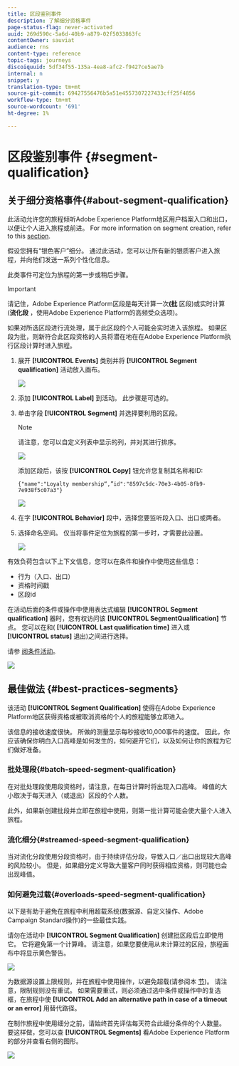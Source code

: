 ```yaml
---
title: 区段鉴别事件
description: 了解细分资格事件
page-status-flag: never-activated
uuid: 269d590c-5a6d-40b9-a879-02f5033863fc
contentOwner: sauviat
audience: rns
content-type: reference
topic-tags: journeys
discoiquuid: 5df34f55-135a-4ea8-afc2-f9427ce5ae7b
internal: n
snippet: y
translation-type: tm+mt
source-git-commit: 69427556476b5a51e4557307227433cff25f4856
workflow-type: tm+mt
source-wordcount: '691'
ht-degree: 1%

---
```



# 区段鉴别事件 {#segment-qualification}

## 关于细分资格事件{#about-segment-qualification}

此活动允许您的旅程倾听Adobe Experience Platform地区用户档案入口和出口，以便让个人进入旅程或前进。 For more information on segment creation, refer to this [section](../segment/about-segments.md).

假设您拥有“银色客户”细分。 通过此活动，您可以让所有新的银质客户进入旅程，并向他们发送一系列个性化信息。

此类事件可定位为旅程的第一步或稍后步骤。

>[!IMPORTANT]
>
>请记住，Adobe Experience Platform区段是每天计算一次&#x200B;**(批** 区段)或实时计算(**流化段** ，使用Adobe Experience Platform的高频受众选项)。
>
>如果对所选区段进行流处理，属于此区段的个人可能会实时进入该旅程。 如果区段为批，则新符合此区段资格的人员将潜在地在在Adobe Experience Platform执行区段计算时进入旅程。


1. 展开 **[!UICONTROL Events]** 类别并将 **[!UICONTROL Segment qualification]** 活动放入画布。

   ![](../assets/segment5.png)

1. 添加 **[!UICONTROL Label]** 到活动。 此步骤是可选的。

1. 单击字段 **[!UICONTROL Segment]** 并选择要利用的区段。

   >[!NOTE]
   >
   >请注意，您可以自定义列表中显示的列，并对其进行排序。

   ![](../assets/segment6.png)

   添加区段后，该按 **[!UICONTROL Copy]** 钮允许您复制其名称和ID:

   `{"name":"Loyalty membership“,”id":"8597c5dc-70e3-4b05-8fb9-7e938f5c07a3"}`

   ![](../assets/segment-copy.png)

1. 在字 **[!UICONTROL Behavior]** 段中，选择您要监听段入口、出口或两者。

1. 选择命名空间。 仅当将事件定位为旅程的第一步时，才需要此设置。

   ![](../assets/segment7.png)

有效负荷包含以下上下文信息，您可以在条件和操作中使用这些信息：

* 行为（入口、出口）
* 资格时间戳
* 区段id

在活动后面的条件或操作中使用表达式编辑 **[!UICONTROL Segment qualification]** 器时，您有权访问该 **[!UICONTROL SegmentQualification]** 节点。 您可以在和( **[!UICONTROL Last qualification time]** 进入或 **[!UICONTROL status]** 退出)之间进行选择。

请参 [阅条件活动](../building-journeys/condition-activity.md#about_condition)。

![](../assets/segment8.png)

## 最佳做法 {#best-practices-segments}

该活动 **[!UICONTROL Segment Qualification]** 使得在Adobe Experience Platform地区获得资格或被取消资格的个人的旅程能够立即进入。

该信息的接收速度很快。 所做的测量显示每秒接收10,000事件的速度。 因此，你应该确保你明白入口高峰是如何发生的，如何避开它们，以及如何让你的旅程为它们做好准备。

### 批处理段{#batch-speed-segment-qualification}

在对批处理段使用段资格时，请注意，在每日计算时将出现入口高峰。 峰值的大小取决于每天进入（或退出）区段的个人数。

此外，如果新创建批段并立即在旅程中使用，则第一批计算可能会使大量个人进入旅程。

### 流化细分{#streamed-speed-segment-qualification}

当对流化分段使用分段资格时，由于持续评估分段，导致入口／出口出现较大高峰的风险较小。 但是，如果细分定义导致大量客户同时获得相应资格，则可能也会出现峰值。

### 如何避免过载{#overloads-speed-segment-qualification}

以下是有助于避免在旅程中利用超载系统(数据源、自定义操作、Adobe Campaign Standard操作)的一些最佳实践。

请勿在活动中 **[!UICONTROL Segment Qualification]** 创建批区段后立即使用它。 它将避免第一个计算峰。 请注意，如果您要使用从未计算过的区段，旅程画布中将显示黄色警告。

![](../assets/segment-error.png)

为数据源设置上限规则，并在旅程中使用操作，以避免超载(请参阅本 [节](../api/capping.md))。 请注意，限制规则没有重试。 如果需要重试，则必须通过选中条件或操作中的复选框，在旅程中使 **[!UICONTROL Add an alternative path in case of a timeout or an error]** 用替代路径。

在制作旅程中使用细分之前，请始终首先评估每天符合此细分条件的个人数量。 要这样做，您可以查 **[!UICONTROL Segments]** 看Adobe Experience Platform的部分并查看右侧的图形。

![](../assets/segment-overload.png)
